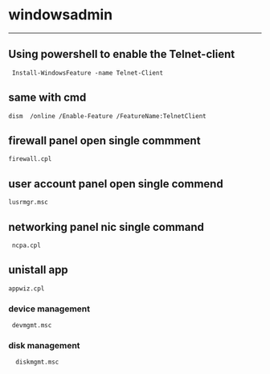 # windowsadmin
------------------------------------------
##  Using powershell to enable the Telnet-client
     Install-WindowsFeature -name Telnet-Client
     
 ## same with cmd
 
    dism  /online /Enable-Feature /FeatureName:TelnetClient
    
    
## firewall panel open single commment
    firewall.cpl
   
## user account panel open single commend
    lusrmgr.msc
    
    
## networking  panel nic single command
     ncpa.cpl
    
## unistall app
    appwiz.cpl
     
###  device  management 
     devmgmt.msc
     
###  disk management
      diskmgmt.msc
      
